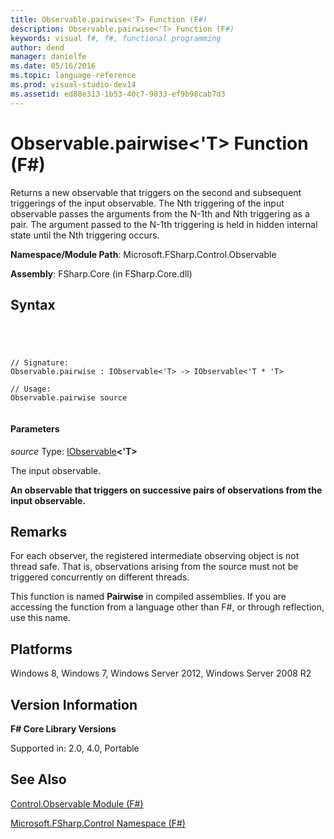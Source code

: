 ```yaml
---
title: Observable.pairwise<'T> Function (F#)
description: Observable.pairwise<'T> Function (F#)
keywords: visual f#, f#, functional programming
author: dend
manager: danielfe
ms.date: 05/16/2016
ms.topic: language-reference
ms.prod: visual-studio-dev14
ms.assetid: ed88e313-1b53-40c7-9833-ef9b98cab7d3 
---
```


# Observable.pairwise<'T> Function (F#)

Returns a new observable that triggers on the second and subsequent triggerings of the input observable. The Nth triggering of the input observable passes the arguments from the N-1th and Nth triggering as a pair. The argument passed to the N-1th triggering is held in hidden internal state until the Nth triggering occurs.

**Namespace/Module Path**: Microsoft.FSharp.Control.Observable

**Assembly**: FSharp.Core (in FSharp.Core.dll)


## Syntax



```




// Signature:
Observable.pairwise : IObservable<'T> -> IObservable<'T * 'T>

// Usage:
Observable.pairwise source


```





#### Parameters
*source*
Type: [IObservable](http://msdn.microsoft.com/en-us/library/04855e2b-42e4-4342-860a-b86566c4f2d9)**&lt;'T&gt;**


The input observable.



**An observable that triggers on successive pairs of observations from the input observable.**
## Remarks
For each observer, the registered intermediate observing object is not thread safe. That is, observations arising from the source must not be triggered concurrently on different threads.

This function is named **Pairwise** in compiled assemblies. If you are accessing the function from a language other than F#, or through reflection, use this name.


## Platforms
Windows 8, Windows 7, Windows Server 2012, Windows Server 2008 R2


## Version Information
**F# Core Library Versions**

Supported in: 2.0, 4.0, Portable




## See Also
[Control.Observable Module &#40;F&#35;&#41;](Control.Observable-Module-%5BFSharp%5D.md)

[Microsoft.FSharp.Control Namespace &#40;F&#35;&#41;](Microsoft.FSharp.Control-Namespace-%5BFSharp%5D.md)


